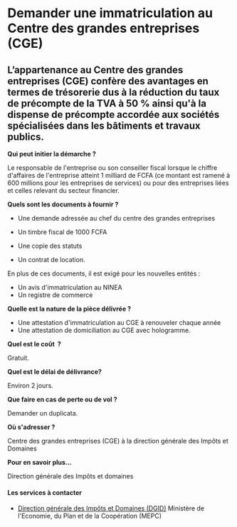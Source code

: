 # Demander une immatriculation au Centre des grandes entreprises (CGE)

L’appartenance au Centre des grandes entreprises (CGE) confère des avantages en termes de trésorerie dus à la réduction du taux de précompte de la TVA à 50 % ainsi qu'à la dispense de précompte accordée aux sociétés spécialisées dans les bâtiments et travaux publics.
---------------------------------------------------------------------------------------------------------------------------------------------------------------------------------------------------------------------------------------------------------------------------

**Qui peut initier la démarche ?**

Le responsable de l'entreprise ou son conseiller fiscal lorsque le chiffre d'affaires de l'entreprise atteint 1 milliard de FCFA (ce montant est ramené à 600 millions pour les entreprises de services) ou pour des entreprises liées et celles relevant du secteur financier.  

**Quels sont les documents à fournir ?**

*   Une demande adressée au chef du centre des grandes entreprises  
    
*   Un timbre fiscal de 1000 FCFA
*   Une copie des statuts
*   Un contrat de location.

En plus de ces documents, il est exigé pour les nouvelles entités :  

*   Un avis d'immatriculation au NINEA
*   Un registre de commerce  
    

**Quelle est la nature de la pièce délivrée ?**

*   Une attestation d'immatriculation au CGE à renouveler chaque année
*   Une attestation de domiciliation au CGE avec hologramme.  
    

**Quel est le coût  ?**

Gratuit.

**Quel est le délai de délivrance?**

Environ 2 jours.  

**Que faire en cas de perte ou de vol ?**

Demander un duplicata.  

**Où s'adresser ?**

Centre des grandes entreprises (CGE) à la direction générale des Impôts et Domaines  

**Pour en savoir plus...**  

Direction générale des Impôts et domaines

#### Les services à contacter

*   [Direction générale des Impôts et Domaines (DGID)](../../../services/direction-generale-des-impots-et-domaines-dgid.md) Ministère de l'Economie, du Plan et de la Coopération (MEPC)